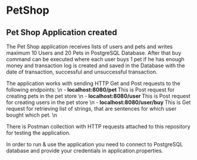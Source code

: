 # PetShop

## Pet Shop Application created 

The Pet Shop application receives lists of users and pets and writes maximum 10 Users and 20 Pets in PostgreSQL Database. After that buy command can be executed where each user
buys 1 pet if he has enough money and transaction log is created and  saved in the Database with the date of transaction, successful and unsuccessful transaction.

The application works with sending HTTP Get and Post requests to the following endpoints: \n
    -<b> localhost:8080/pet </b> This is Post request for creating pets in the pet store \n
    -<b> localhost:8080/user </b> This is Post request for creating users in the pet store \n
    -<b> localhost:8080/user/buy </b> This is Get request for retrieving list of strings, that are sentences for which user bought which pet. \n

There is Postman collection with HTTP requests attached to this repository for testing the application.

In order to run & use the application you need to connect to PostgreSQL database and provide your credentials in application.properties.


